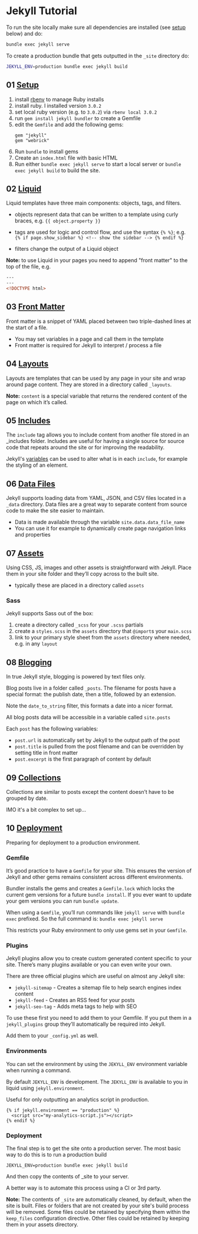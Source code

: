 # Jekyll Tutorial

To run the site locally make sure all dependencies are installed (see [setup](#Setup) below) and do:

```bash
bundle exec jekyll serve
```

To create a production bundle that gets outputted in the `_site` directory do:

```bash
JEKYLL_ENV=production bundle exec jekyll build
```

## 01 [Setup](https://jekyllrb.com/docs/step-by-step/01-setup/)

1. install [rbenv](https://github.com/rbenv/rbenv) to manage Ruby installs
2. install ruby. I installed version `3.0.2`
3. set local ruby version (e.g. to `3.0.2`) via `rbenv local 3.0.2`
4. run `gem install jekyll bundler` to create a Gemfile
5. edit the `Gemfile` and add the following gems:
    ```
    gem "jekyll"
    gem "webrick"
    ```
6. Run `bundle` to install gems
7. Create an `index.html` file with basic HTML
8. Run either `bundle exec jekyll serve` to start a local server or `bundle exec jekyll build` to build the site.

## 02 [Liquid](https://jekyllrb.com/docs/step-by-step/02-liquid/)

Liquid templates have three main components: objects, tags, and filters.

- objects represent data that can be written to a template using curly braces, e.g. `{{ object.property }}`

- tags are used for logic and control flow, and use the syntax `{% %}`; e.g. `{% if page.show_sidebar %} <!-- show the sidebar --> {% endif %}`

- filters change the output of a Liquid object

**Note:** to use Liquid in your pages you need to append "front matter" to the top of the file, e.g.

```html
---
---
<!DOCTYPE html>
```

## 03 [Front Matter](https://jekyllrb.com/docs/step-by-step/03-front-matter/)

Front matter is a snippet of YAML placed between two triple-dashed lines at the start of a file.

- You may set variables in a page and call them in the template
- Front matter is required for Jekyll to interpret / process a file

## 04 [Layouts](https://jekyllrb.com/docs/step-by-step/04-layouts/)

Layouts are templates that can be used by any page in your site and wrap around page content. They are stored in a directory called `_layouts`.

**Note:** `content` is a special variable that returns the rendered content of the page on which it’s called.

## 05 [Includes](https://jekyllrb.com/docs/step-by-step/05-includes/)

The `include` tag allows you to include content from another file stored in an _includes folder. Includes are useful for having a single source for source code that repeats around the site or for improving the readability.

Jekyll's [variables](https://jekyllrb.com/docs/variables/) can be used to alter what is in each `include`, for example the styling of an element.

## 06 [Data Files](https://jekyllrb.com/docs/step-by-step/06-data-files/)

Jekyll supports loading data from YAML, JSON, and CSV files located in a `_data` directory. Data files are a great way to separate content from source code to make the site easier to maintain.

- Data is made available through the variable `site.data.data_file_name`
- You can use it for example to dynamically create page navigation links and properties

## 07 [Assets](https://jekyllrb.com/docs/step-by-step/07-assets/)

Using CSS, JS, images and other assets is straightforward with Jekyll. Place them in your site folder and they’ll copy across to the built site.

- typically these are placed in a directory called `assets`

### Sass

Jekyll supports Sass out of the box:

1. create a directory called `_scss` for your `.scss` partials
2. create a `styles.scss` in the `assets` directory that `@import`s your `main.scss`
3. link to your primary style sheet from the `assets` directory where needed, e.g. in any `layout`

## 08 [Blogging](https://jekyllrb.com/docs/step-by-step/08-blogging/)

In true Jekyll style, blogging is powered by text files only.

Blog posts live in a folder called `_posts`. The filename for posts have a special format: the publish date, then a title, followed by an extension.

Note the `date_to_string` filter, this formats a date into a nicer format.

All blog posts data will be accessible in a variable called `site.posts`

Each `post` has the following variables:

- `post.url` is automatically set by Jekyll to the output path of the post
- `post.title` is pulled from the post filename and can be overridden by setting title in front matter
- `post.excerpt` is the first paragraph of content by default

## 09 [Collections](https://jekyllrb.com/docs/step-by-step/09-collections/)

Collections are similar to posts except the content doesn’t have to be grouped by date.

IMO it's a bit complex to set up...

## 10 [Deployment](https://jekyllrb.com/docs/step-by-step/10-deployment/)

Preparing for deployment to a production environment.

### Gemfile

It’s good practice to have a `Gemfile` for your site. This ensures the version of Jekyll and other gems remains consistent across different environments.

Bundler installs the gems and creates a `Gemfile.lock` which locks the current gem versions for a future `bundle install`. If you ever want to update your gem versions you can run `bundle update`.

When using a `Gemfile`, you’ll run commands like `jekyll serve` with `bundle exec` prefixed. So the full command is: `bundle exec jekyll serve`

This restricts your Ruby environment to only use gems set in your `Gemfile`.

### Plugins
Jekyll plugins allow you to create custom generated content specific to your site. There’s many plugins available or you can even write your own.

There are three official plugins which are useful on almost any Jekyll site:

- `jekyll-sitemap` - Creates a sitemap file to help search engines index content
- `jekyll-feed` - Creates an RSS feed for your posts
- `jekyll-seo-tag` - Adds meta tags to help with SEO

To use these first you need to add them to your Gemfile. If you put them in a `jekyll_plugins` group they’ll automatically be required into Jekyll.

Add them to your `_config.yml` as well.

### Environments

You can set the environment by using the `JEKYLL_ENV` environment variable when running a command.

By default `JEKYLL_ENV` is development. The `JEKYLL_ENV` is available to you in liquid using `jekyll.environment`.

Useful for only outputting an analytics script in production.

```liquid
{% if jekyll.environment == "production" %}
  <script src="my-analytics-script.js"></script>
{% endif %}
```

### Deployment
The final step is to get the site onto a production server. The most basic way to do this is to run a production build

```
JEKYLL_ENV=production bundle exec jekyll build
```

And then copy the contents of _site to your server.

A better way is to automate this process using a CI or 3rd party.

**Note:**  The contents of `_site` are automatically cleaned, by default, when the site is built. Files or folders that are not created by your site's build process will be removed. Some files could be retained by specifying them within the `keep_files` configuration directive. Other files could be retained by keeping them in your assets directory.